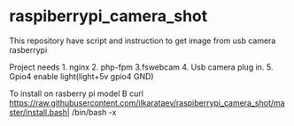 # raspiberrypi_camera_shot
This repository have script and instruction to get image from usb camera rasberrypi

Project needs
    1. nginx
    2. php-fpm 
    3.fswebcam
    4. Usb camera plug in.
    5. Gpio4 enable light(light+5v gpio4 GND)

To install on rasberry pi model B
curl https://raw.githubusercontent.com/ilkarataev/raspiberrypi_camera_shot/master/install.bash| /bin/bash -x